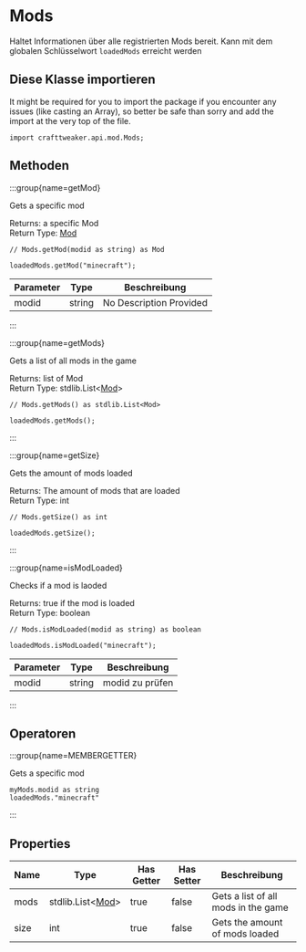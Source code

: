 # Mods

Haltet Informationen über alle registrierten Mods bereit. Kann mit dem globalen Schlüsselwort `loadedMods` erreicht werden

## Diese Klasse importieren

It might be required for you to import the package if you encounter any issues (like casting an Array), so better be safe than sorry and add the import at the very top of the file.
```zenscript
import crafttweaker.api.mod.Mods;
```


## Methoden

:::group{name=getMod}

Gets a specific mod

Returns: a specific Mod  
Return Type: [Mod](/vanilla/api/mod/Mod)

```zenscript
// Mods.getMod(modid as string) as Mod

loadedMods.getMod("minecraft");
```

| Parameter | Type   | Beschreibung            |
| --------- | ------ | ----------------------- |
| modid     | string | No Description Provided |


:::

:::group{name=getMods}

Gets a list of all mods in the game

Returns: list of Mod  
Return Type: stdlib.List&lt;[Mod](/vanilla/api/mod/Mod)&gt;

```zenscript
// Mods.getMods() as stdlib.List<Mod>

loadedMods.getMods();
```

:::

:::group{name=getSize}

Gets the amount of mods loaded

Returns: The amount of mods that are loaded  
Return Type: int

```zenscript
// Mods.getSize() as int

loadedMods.getSize();
```

:::

:::group{name=isModLoaded}

Checks if a mod is laoded

Returns: true if the mod is loaded  
Return Type: boolean

```zenscript
// Mods.isModLoaded(modid as string) as boolean

loadedMods.isModLoaded("minecraft");
```

| Parameter | Type   | Beschreibung    |
| --------- | ------ | --------------- |
| modid     | string | modid zu prüfen |


:::


## Operatoren

:::group{name=MEMBERGETTER}

Gets a specific mod

```zenscript
myMods.modid as string
loadedMods."minecraft"
```

:::


## Properties

| Name | Type                                                       | Has Getter | Has Setter | Beschreibung                        |
| ---- | ---------------------------------------------------------- | ---------- | ---------- | ----------------------------------- |
| mods | stdlib.List&lt;[Mod](/vanilla/api/mod/Mod)&gt; | true       | false      | Gets a list of all mods in the game |
| size | int                                                        | true       | false      | Gets the amount of mods loaded      |

